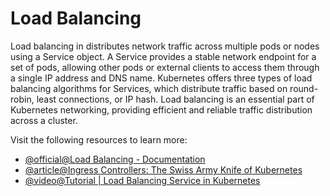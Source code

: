 # Load Balancing

Load balancing in distributes network traffic across multiple pods or nodes using a Service object. A Service provides a stable network endpoint for a set of pods, allowing other pods or external clients to access them through a single IP address and DNS name. Kubernetes offers three types of load balancing algorithms for Services, which distribute traffic based on round-robin, least connections, or IP hash. Load balancing is an essential part of Kubernetes networking, providing efficient and reliable traffic distribution across a cluster.

Visit the following resources to learn more:

- [@official@Load Balancing - Documentation](https://kubernetes.io/docs/concepts/services-networking/ingress/#load-balancing)
- [@article@Ingress Controllers: The Swiss Army Knife of Kubernetes](https://thenewstack.io/ingress-controllers-the-swiss-army-knife-of-kubernetes/)
- [@video@Tutorial | Load Balancing Service in Kubernetes](https://www.youtube.com/watch?v=xCsz9IOt-fs)